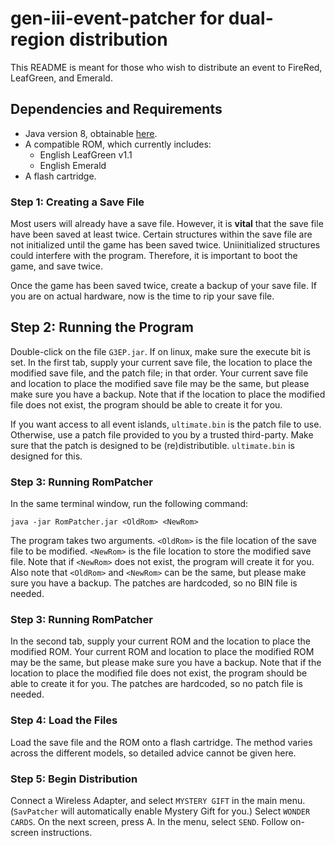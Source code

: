 # gen-iii-event-patcher for dual-region distribution
This README is meant for those who wish to distribute an event to FireRed, LeafGreen, and Emerald.

## Dependencies and Requirements
* Java version 8, obtainable [here](https://adoptopenjdk.net/).
* A compatible ROM, which currently includes:
  * English LeafGreen v1.1
  * English Emerald
* A flash cartridge.

### Step 1: Creating a Save File
Most users will already have a save file. However, it is **vital** that the save file have been saved at least twice. Certain structures within the save file are not initialized until the game has been saved twice. Uniinitialized structures could interfere with the program. Therefore, it is important to boot the game, and save twice.

Once the game has been saved twice, create a backup of your save file. If you are on actual hardware, now is the time to rip your save file.

## Step 2: Running the Program
Double-click on the file `G3EP.jar`. If on linux, make sure the execute bit is set. In the first tab, supply your current save file, the location to place the modified save file, and the patch file; in that order. Your current save file and location to place the modified save file may be the same, but please make sure you have a backup. Note that if the location to place the modified file does not exist, the program should be able to create it for you.

If you want access to all event islands, `ultimate.bin` is the patch file to use. Otherwise, use a patch file provided to you by a trusted third-party. Make sure that the patch is designed to be (re)distributible. `ultimate.bin` is designed for this.

### Step 3: Running RomPatcher
In the same terminal window, run the following command:
```
java -jar RomPatcher.jar <OldRom> <NewRom>
```
The program takes two arguments. `<OldRom>` is the file location of the save file to be modified. `<NewRom>` is the file location to store the modified save file. Note that if `<NewRom>` does not exist, the program will create it for you. Also note that `<OldRom>` and `<NewRom>` can be the same, but please make sure you have a backup. The patches are hardcoded, so no BIN file is needed.

### Step 3: Running RomPatcher
In the second tab, supply your current ROM and the location to place the modified ROM. Your current ROM and location to place the modified ROM may be the same, but please make sure you have a backup. Note that if the location to place the modified file does not exist, the program should be able to create it for you. The patches are hardcoded, so no patch file is needed.

### Step 4: Load the Files
Load the save file and the ROM onto a flash cartridge. The method varies across the different models, so detailed advice cannot be given here.

### Step 5: Begin Distribution
Connect a Wireless Adapter, and select `MYSTERY GIFT` in the main menu. (`SavPatcher` will automatically enable Mystery Gift for you.) Select `WONDER CARDS`. On the next screen, press A. In the menu, select `SEND`. Follow on-screen instructions.
